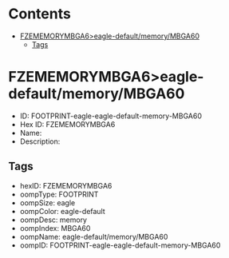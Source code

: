 



Contents
========

* [FZEMEMORYMBGA6>eagle-default/memory/MBGA60](#fzememorymbga6eagle-defaultmemorymbga60)
	* [Tags](#tags)

# FZEMEMORYMBGA6>eagle-default/memory/MBGA60

- ID: FOOTPRINT-eagle-eagle-default-memory-MBGA60
- Hex ID: FZEMEMORYMBGA6
- Name: 
- Description: 

## Tags

- hexID: FZEMEMORYMBGA6
- oompType: FOOTPRINT
- oompSize: eagle
- oompColor: eagle-default
- oompDesc: memory
- oompIndex: MBGA60
- oompName: eagle-default/memory/MBGA60
- oompID: FOOTPRINT-eagle-eagle-default-memory-MBGA60
